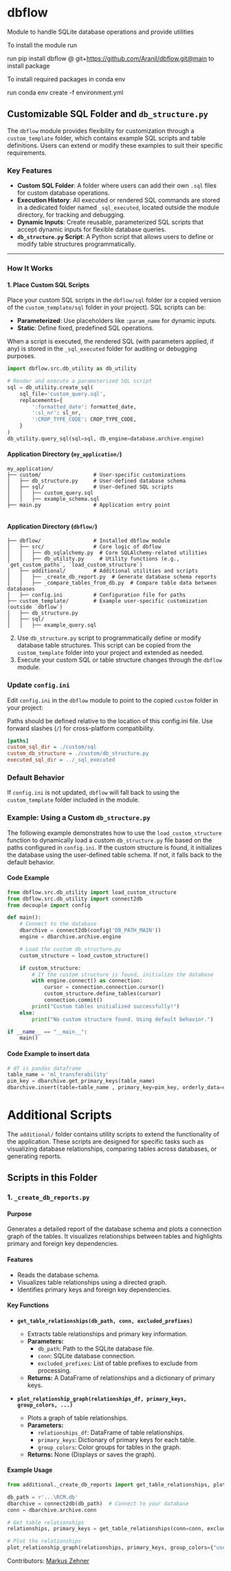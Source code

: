 # dbflow
Module to handle SQLite database operations and provide utilities

To install the module run

run pip install dbflow @ git+https://github.com/Aranil/dbflow.git@main to install package


To install required packages in conda env

run conda env create -f environment.yml 



## Customizable SQL Folder and `db_structure.py`

The `dbflow` module provides flexibility for customization through a `custom_template` folder, which contains example SQL scripts and table definitions. Users can extend or modify these examples to suit their specific requirements.

### Key Features
- **Custom SQL Folder**: A folder where users can add their own `.sql` files for custom database operations.
- **Execution History**: All executed or rendered SQL commands are stored in a dedicated folder named `_sql_executed`, located outside the module directory, for tracking and debugging.
- **Dynamic Inputs**: Create reusable, parameterized SQL scripts that accept dynamic inputs for flexible database queries.
- **`db_structure.py` Script**: A Python script that allows users to define or modify table structures programmatically.

---

### How It Works

#### **1. Place Custom SQL Scripts**
Place your custom SQL scripts in the `dbflow/sql` folder (or a copied version of the `custom_template/sql` folder in your project). SQL scripts can be:
- **Parameterized**: Use placeholders like `:param_name` for dynamic inputs.
- **Static**: Define fixed, predefined SQL operations.

When a script is executed, the rendered SQL (with parameters applied, if any) is stored in the `_sql_executed` folder for auditing or debugging purposes.

```python
import dbflow.src.db_utility as db_utility

# Render and execute a parameterized SQL script
sql = db_utility.create_sql(
    sql_file='custom_query.sql',
    replacements={
        ':formatted_date': formatted_date,
        ':sl_nr': sl_nr,
        ':CROP_TYPE_CODE': CROP_TYPE_CODE,
    }
)
db_utility.query_sql(sql=sql, db_engine=database.archive.engine)
```


#### **Application Directory (`my_application/`)**
```plaintext
my_application/
├── custom/                 # User-specific customizations
│   ├── db_structure.py     # User-defined database schema
│   ├── sql/                # User-defined SQL scripts
│   │   ├── custom_query.sql
│   │   ├── example_schema.sql
├── main.py                 # Application entry point


```
#### **Application Directory (`dbflow/`)**
```plaintext
├── dbflow/                 # Installed dbflow module
│   ├── src/                # Core logic of dbflow
│   │   ├── db_sqlalchemy.py  # Core SQLAlchemy-related utilities
│   │   ├── db_utility.py     # Utility functions (e.g., `get_custom_paths`, `load_custom_structure`)
│   ├── additional/         # Additional utilities and scripts
│   │   ├── _create_db_report.py  # Generate database schema reports
│   │   ├── _compare_tables_from_db.py  # Compare table data between databases
│   ├── config.ini          # Configuration file for paths
├── custom_template/        # Example user-specific customization (outside `dbflow`)
│   ├── db_structure.py
│   ├── sql/
│   │   ├── example_query.sql

```

2. Use `db_structure.py`  script to programmatically define or modify database table structures. This script can be copied from the `custom_template` folder into your project and extended as needed.
3. Execute your custom SQL or table structure changes through the `dbflow` module.



### Update `config.ini`

Edit `config.ini` in the `dbflow` module to point to the copied `custom` folder in your project:

Paths should be defined relative to the location of this config.ini file.
Use forward slashes (`/`) for cross-platform compatibility.

```ini
[paths]
custom_sql_dir = ./custom/sql
custom_db_structure = ./custom/db_structure.py
executed_sql_dir = ../_sql_executed
```

### Default Behavior

If `config.ini` is not updated, `dbflow` will fall back to using the `custom_template` folder included in the module.


### Example: Using a Custom `db_structure.py`

The following example demonstrates how to use the `load_custom_structure` function to dynamically load a custom `db_structure.py` file based on the paths configured in `config.ini`. If the custom structure is found, it initializes the database using the user-defined table schema. If not, it falls back to the default behavior.

#### Code Example
```python
from dbflow.src.db_utility import load_custom_structure
from dbflow.src.db_utility import connect2db
from decouple import config

def main():
    # Connect to the database
    dbarchive = connect2db(config('DB_PATH_MAIN'))
    engine = dbarchive.archive.engine

    # Load the custom db_structure.py
    custom_structure = load_custom_structure()

    if custom_structure:
        # If the custom structure is found, initialize the database
        with engine.connect() as connection:
            cursor = connection.connection.cursor()
            custom_structure.define_tables(cursor)
            connection.commit()
        print("Custom tables initialized successfully!")
    else:
        print("No custom structure found. Using default behavior.")

if __name__ == "__main__":
    main()
```    
#### Code Example to insert data
```python
# df is pandas dataframe
table_name = 'ml_transferability'
pim_key = dbarchive.get_primary_keys(table_name)
dbarchive.insert(table=table_name , primary_key=pim_key, orderly_data=df.to_dict(orient='records'), update=True)
``` 




# Additional Scripts

The `additional/` folder contains utility scripts to extend the functionality of the application. These scripts are designed for specific tasks such as visualizing database relationships, comparing tables across databases, or generating reports.

## Scripts in this Folder

### 1. `_create_db_reports.py`

#### Purpose
Generates a detailed report of the database schema and plots a connection graph of the tables. It visualizes relationships between tables and highlights primary and foreign key dependencies.

#### Features
- Reads the database schema.
- Visualizes table relationships using a directed graph.
- Identifies primary keys and foreign key dependencies.

#### Key Functions
- **`get_table_relationships(db_path, conn, excluded_prefixes)`**
  - Extracts table relationships and primary key information.
  - **Parameters:**
    - `db_path`: Path to the SQLite database file.
    - `conn`: SQLite database connection.
    - `excluded_prefixes`: List of table prefixes to exclude from processing.
  - **Returns:** A DataFrame of relationships and a dictionary of primary keys.

- **`plot_relationship_graph(relationships_df, primary_keys, group_colors, ...)`**
  - Plots a graph of table relationships.
  - **Parameters:**
    - `relationships_df`: DataFrame of table relationships.
    - `primary_keys`: Dictionary of primary keys for each table.
    - `group_colors`: Color groups for tables in the graph.
  - **Returns:** None (Displays or saves the graph).

#### Example Usage
```python
from additional._create_db_reports import get_table_relationships, plot_relationship_graph

db_path = r'...\RCM.db'
dbarchive = connect2db(db_path)  # Connect to your database
conn = dbarchive.archive.conn

# Get table relationships
relationships, primary_keys = get_table_relationships(conn=conn, excluded_prefixes=['temp'])

# Plot the relationships
plot_relationship_graph(relationships, primary_keys, group_colors={"users": "blue", "orders": "green"})
```

Contributors: [Markus Zehner](https://github.com/MarkusZehner/)